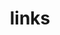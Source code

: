 ---
layout: page
title: links
nav: true
nav_order: 6
dropdown: true
children: 
    - title: CV
      permalink: http://cv.ryancordell.org/
    - title: divider
    - title: Dossier Statements
      permalink: /statements/
    - title: divider
    - title: Viral Texts Project
      permalink: http://viraltexts.org/
    - title: divider
    - title: divider
    - title: <a rel="me" href="https://bsky.app/profile/ryancordell.bsky.social">BlueSky</a>
---